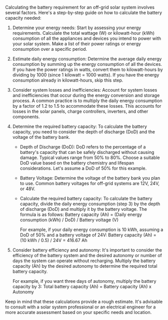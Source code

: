 Calculating the battery requirement for an off-grid solar system involves several factors. Here's a step-by-step guide on how to calculate the battery capacity needed:

1. Determine your energy needs: Start by assessing your energy requirements. Calculate the total wattage (W) or kilowatt-hour (kWh) consumption of all the appliances and devices you intend to power with your solar system. Make a list of their power ratings or energy consumption over a specific period.

2. Estimate daily energy consumption: Determine the average daily energy consumption by summing up the energy consumption of all the devices. If you have the power ratings in watts, convert them to kilowatt-hours by dividing by 1000 (since 1 kilowatt = 1000 watts). If you have the energy consumption already in kilowatt-hours, skip this step.

3. Consider system losses and inefficiencies: Account for system losses and inefficiencies that occur during the energy conversion and storage process. A common practice is to multiply the daily energy consumption by a factor of 1.2 to 1.5 to accommodate these losses. This accounts for losses in the solar panels, charge controllers, inverters, and other components.

4. Determine the required battery capacity: To calculate the battery capacity, you need to consider the depth of discharge (DoD) and the voltage of the battery bank.

   - Depth of Discharge (DoD): DoD refers to the percentage of a battery's capacity that can be safely discharged without causing damage. Typical values range from 50% to 80%. Choose a suitable DoD value based on the battery chemistry and lifespan considerations. Let's assume a DoD of 50% for this example.

   - Battery Voltage: Determine the voltage of the battery bank you plan to use. Common battery voltages for off-grid systems are 12V, 24V, or 48V.

   - Calculate the required battery capacity: To calculate the battery capacity, divide the daily energy consumption (step 3) by the depth of discharge (DoD) and multiply it by the battery voltage. The formula is as follows:
     Battery capacity (Ah) = (Daily energy consumption (kWh) / DoD) / Battery voltage (V)

     For example, if your daily energy consumption is 10 kWh, assuming a DoD of 50% and a battery voltage of 24V:
     Battery capacity (Ah) = (10 kWh / 0.5) / 24V = 416.67 Ah

5. Consider battery efficiency and autonomy: It's important to consider the efficiency of the battery system and the desired autonomy or number of days the system can operate without recharging. Multiply the battery capacity (Ah) by the desired autonomy to determine the required total battery capacity.

   For example, if you want three days of autonomy, multiply the battery capacity by 3:
   Total battery capacity (Ah) = Battery capacity (Ah) x Autonomy

Keep in mind that these calculations provide a rough estimate. It's advisable to consult with a solar system professional or an electrical engineer for a more accurate assessment based on your specific needs and location.